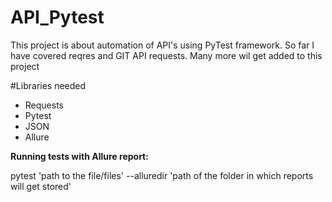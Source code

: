 # API_Pytest
This project is about automation of API's using PyTest framework. So far I have covered reqres and GIT API requests.
Many more wil get added to this project

#Libraries needed
- Requests
- Pytest
- JSON
- Allure

**Running tests with Allure report:**

pytest 'path to the file/files' --alluredir 'path of the folder in which reports will get stored' 



